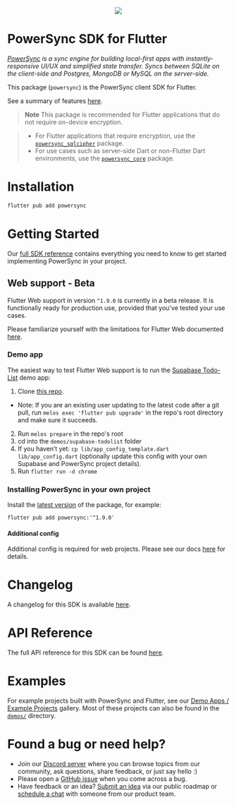 <p align="center">
  <a href="https://www.powersync.com" target="_blank"><img src="https://github.com/powersync-ja/.github/assets/7372448/d2538c43-c1a0-4c47-9a76-41462dba484f"/></a>
</p>

# PowerSync SDK for Flutter

_[PowerSync](https://www.powersync.com) is a sync engine for building local-first apps with instantly-responsive UI/UX and simplified state transfer. Syncs between SQLite on the client-side and Postgres, MongoDB or MySQL on the server-side._

This package (`powersync`) is the PowerSync client SDK for Flutter.

See a summary of features [here](https://docs.powersync.com/client-sdk-references/flutter).

> **Note**
> This package is recommended for Flutter applications that do not require on-device encryption.

> - For Flutter applications that require encryption, use the [`powersync_sqlcipher`](https://pub.dev/packages/powersync_sqlcipher) package.
> - For use cases such as server-side Dart or non-Flutter Dart environments, use the [`powersync_core`](https://pub.dev/packages/powersync_core) package.

# Installation

```bash
flutter pub add powersync
```

# Getting Started

Our [full SDK reference](https://docs.powersync.com/client-sdk-references/flutter) contains everything you need to know to get started implementing PowerSync in your project. 

## **Web support - Beta**

Flutter Web support in version `^1.9.0` is currently in a beta release. It is functionally ready for production use, provided that you've tested your use cases. 

Please familiarize yourself with the limitations for Flutter Web documented [here](https://docs.powersync.com/client-sdk-references/flutter/flutter-web-support#limitations).

### Demo app

The easiest way to test Flutter Web support is to run the [Supabase Todo-List](https://github.com/powersync-ja/powersync.dart/tree/main/demos/supabase-todolist) demo app:

1. Clone [this repo](https://github.com/powersync-ja/powersync.dart/tree/main).

- Note: If you are an existing user updating to the latest code after a git pull, run `melos exec 'flutter pub upgrade'` in the repo's root directory and make sure it succeeds.

2. Run `melos prepare` in the repo's root
3. cd into the `demos/supabase-todolist` folder
4. If you haven’t yet: `cp lib/app_config_template.dart lib/app_config.dart` (optionally update this config with your own Supabase and PowerSync project details).
5. Run `flutter run -d chrome`

### Installing PowerSync in your own project

Install the [latest version](https://pub.dev/packages/powersync/versions) of the package, for example:

```
flutter pub add powersync:'^1.9.0'
```

#### Additional config

Additional config is required for web projects. Please see our docs [here](https://docs.powersync.com/client-sdk-references/flutter/flutter-web-support#additional-config) for details.

# Changelog

A changelog for this SDK is available [here](https://releases.powersync.com/announcements/flutter-client-sdk).

# API Reference

The full API reference for this SDK can be found [here](https://pub.dev/documentation/powersync/latest/powersync/powersync-library.html).

# Examples

For example projects built with PowerSync and Flutter, see our [Demo Apps / Example Projects](https://docs.powersync.com/resources/demo-apps-example-projects#flutter) gallery. Most of these projects can also be found in the [`demos/`](../demos/) directory.

# Found a bug or need help?

- Join our [Discord server](https://discord.gg/powersync) where you can browse topics from our community, ask questions, share feedback, or just say hello :)
- Please open a [GitHub issue](https://github.com/powersync-ja/powersync.dart/issues) when you come across a bug.
- Have feedback or an idea? [Submit an idea](https://roadmap.powersync.com/tabs/5-roadmap/submit-idea) via our public roadmap or [schedule a chat](https://calendly.com/powersync/powersync-chat) with someone from our product team.
